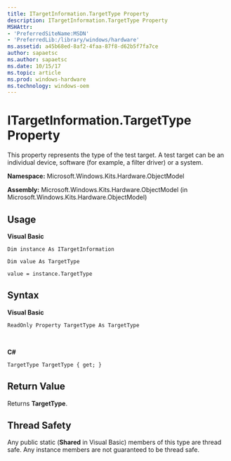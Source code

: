 ```yaml
---
title: ITargetInformation.TargetType Property
description: ITargetInformation.TargetType Property
MSHAttr:
- 'PreferredSiteName:MSDN'
- 'PreferredLib:/library/windows/hardware'
ms.assetid: a45b68ed-8af2-4faa-87f8-d62b5f7fa7ce
author: sapaetsc
ms.author: sapaetsc
ms.date: 10/15/17
ms.topic: article
ms.prod: windows-hardware
ms.technology: windows-oem
---
```


# ITargetInformation.TargetType Property


This property represents the type of the test target. A test target can be an individual device, software (for example, a filter driver) or a system.

**Namespace:** Microsoft.Windows.Kits.Hardware.ObjectModel

**Assembly:** Microsoft.Windows.Kits.Hardware.ObjectModel (in Microsoft.Windows.Kits.Hardware.ObjectModel)

## <span id="Usage"></span><span id="usage"></span><span id="USAGE"></span>Usage


**Visual Basic**

`Dim instance As ITargetInformation`

`Dim value As TargetType`

`value = instance.TargetType`

## <span id="Syntax"></span><span id="syntax"></span><span id="SYNTAX"></span>Syntax


**Visual Basic**

`ReadOnly Property TargetType As TargetType`

          

**C#**

`TargetType TargetType { get; }`

## <span id="Return_Value"></span><span id="return_value"></span><span id="RETURN_VALUE"></span>Return Value


Returns **TargetType**.

## <span id="Thread_Safety"></span><span id="thread_safety"></span><span id="THREAD_SAFETY"></span>Thread Safety


Any public static (**Shared** in Visual Basic) members of this type are thread safe. Any instance members are not guaranteed to be thread safe.

 

 






